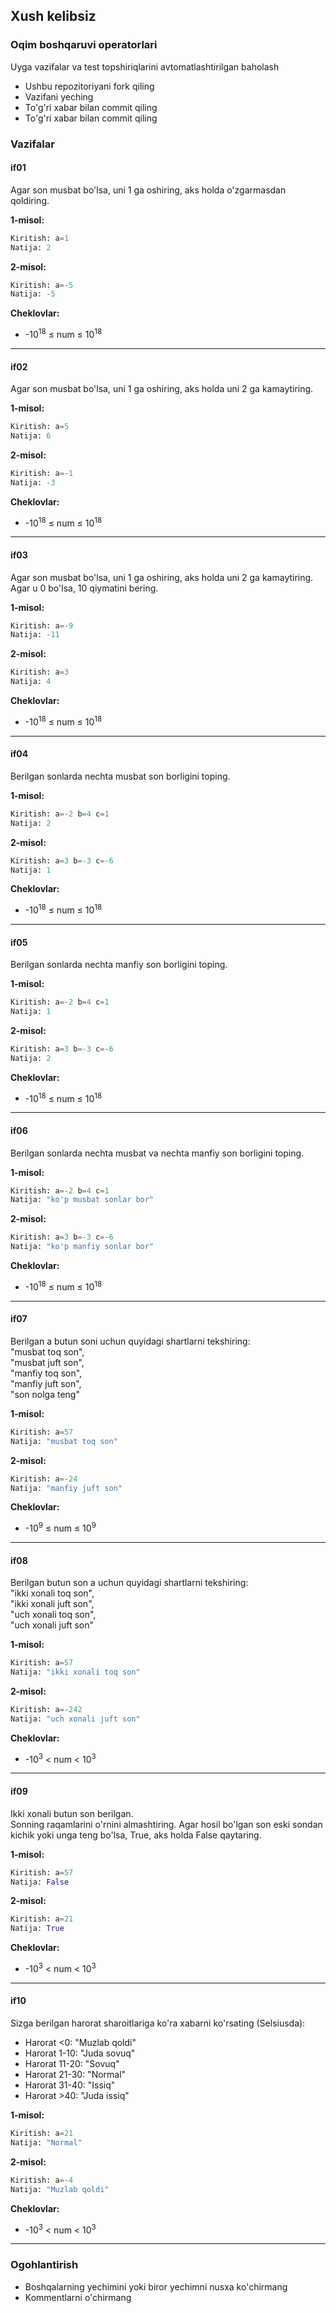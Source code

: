 ## Xush kelibsiz  
### Oqim boshqaruvi operatorlari  

Uyga vazifalar va test topshiriqlarini avtomatlashtirilgan baholash  
- Ushbu repozitoriyani fork qiling  
- Vazifani yeching  
- To'g'ri xabar bilan commit qiling  
- To'g'ri xabar bilan commit qiling  

### Vazifalar  
#### if01  

  Agar son musbat bo'lsa, uni 1 ga oshiring, aks holda o'zgarmasdan qoldiring.  

**1-misol:**  

```Python  
Kiritish: a=1  
Natija: 2  
```  

**2-misol:**  

```Python  
Kiritish: a=-5  
Natija: -5  
```  

**Cheklovlar:**  
- -10<sup>18</sup> ≤ num ≤ 10<sup>18</sup>  

---

#### if02  

  Agar son musbat bo'lsa, uni 1 ga oshiring, aks holda uni 2 ga kamaytiring.  

**1-misol:**  

```Python  
Kiritish: a=5  
Natija: 6  
```  

**2-misol:**  

```Python  
Kiritish: a=-1  
Natija: -3  
```  

**Cheklovlar:**  
- -10<sup>18</sup> ≤ num ≤ 10<sup>18</sup>  

---

#### if03  

  Agar son musbat bo'lsa, uni 1 ga oshiring, aks holda uni 2 ga kamaytiring. Agar u 0 bo'lsa, 10 qiymatini bering.  

**1-misol:**  

```Python  
Kiritish: a=-9  
Natija: -11  
```  

**2-misol:**  

```Python  
Kiritish: a=3  
Natija: 4  
```  

**Cheklovlar:**  
- -10<sup>18</sup> ≤ num ≤ 10<sup>18</sup>  

---

#### if04  

  Berilgan sonlarda nechta musbat son borligini toping.  

**1-misol:**  

```Python  
Kiritish: a=-2 b=4 c=1  
Natija: 2  
```  

**2-misol:**  

```Python  
Kiritish: a=3 b=-3 c=-6  
Natija: 1  
```  

**Cheklovlar:**  
- -10<sup>18</sup> ≤ num ≤ 10<sup>18</sup>  

---

#### if05  

  Berilgan sonlarda nechta manfiy son borligini toping.  

**1-misol:**  

```Python  
Kiritish: a=-2 b=4 c=1  
Natija: 1  
```  

**2-misol:**  

```Python  
Kiritish: a=3 b=-3 c=-6  
Natija: 2  
```  

**Cheklovlar:**  
- -10<sup>18</sup> ≤ num ≤ 10<sup>18</sup>  

---

#### if06  

  Berilgan sonlarda nechta musbat va nechta manfiy son borligini toping.  

**1-misol:**  

```Python  
Kiritish: a=-2 b=4 c=1  
Natija: "ko'p musbat sonlar bor"  
```  

**2-misol:**  

```Python  
Kiritish: a=3 b=-3 c=-6  
Natija: "ko'p manfiy sonlar bor"  
```  

**Cheklovlar:**  
- -10<sup>18</sup> ≤ num ≤ 10<sup>18</sup>  

---

#### if07  

  Berilgan a butun soni uchun quyidagi shartlarni tekshiring:  
    "musbat toq son",  
    "musbat juft son",  
    "manfiy toq son",  
    "manfiy juft son",  
    "son nolga teng"  

**1-misol:**  

```Python  
Kiritish: a=57  
Natija: "musbat toq son"  
```  

**2-misol:**  

```Python  
Kiritish: a=-24  
Natija: "manfiy juft son"  
```  

**Cheklovlar:**  
- -10<sup>9</sup> ≤ num ≤ 10<sup>9</sup>  

---

#### if08  

  Berilgan butun son a uchun quyidagi shartlarni tekshiring:  
    "ikki xonali toq son",  
    "ikki xonali juft son",  
    "uch xonali toq son",  
    "uch xonali juft son"  

**1-misol:**  

```Python  
Kiritish: a=57  
Natija: "ikki xonali toq son"  
```  

**2-misol:**  

```Python  
Kiritish: a=-242  
Natija: "uch xonali juft son"  
```  

**Cheklovlar:**  
- -10<sup>3</sup> < num < 10<sup>3</sup>  

---

#### if09  

  Ikki xonali butun son berilgan.  
  Sonning raqamlarini o'rnini almashtiring. Agar hosil bo'lgan son eski sondan kichik yoki unga teng bo'lsa, True, aks holda False qaytaring.  

**1-misol:**  

```Python  
Kiritish: a=57  
Natija: False  
```  

**2-misol:**  

```Python  
Kiritish: a=21  
Natija: True  
```  

**Cheklovlar:**  
- -10<sup>3</sup> < num < 10<sup>3</sup>  

---

#### if10  

  Sizga berilgan harorat sharoitlariga ko'ra xabarni ko'rsating (Selsiusda):  
  - Harorat <0: "Muzlab qoldi"  
  - Harorat 1-10: "Juda sovuq"  
  - Harorat 11-20: "Sovuq"  
  - Harorat 21-30: "Normal"  
  - Harorat 31-40: "Issiq"  
  - Harorat >40: "Juda issiq"  

**1-misol:**  

```Python  
Kiritish: a=21  
Natija: "Normal"  
```  

**2-misol:**  

```Python  
Kiritish: a=-4  
Natija: "Muzlab qoldi"  
```  

**Cheklovlar:**  
- -10<sup>3</sup> < num < 10<sup>3</sup>  

---

### Ogohlantirish  
- Boshqalarning yechimini yoki biror yechimni nusxa ko'chirmang  
- Kommentlarni o'chirmang  
